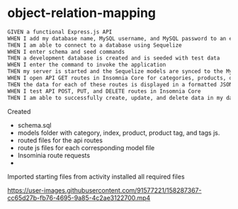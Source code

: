 # object-relation-mapping
```md
GIVEN a functional Express.js API
WHEN I add my database name, MySQL username, and MySQL password to an environment variable file
THEN I am able to connect to a database using Sequelize
WHEN I enter schema and seed commands
THEN a development database is created and is seeded with test data
WHEN I enter the command to invoke the application
THEN my server is started and the Sequelize models are synced to the MySQL database
WHEN I open API GET routes in Insomnia Core for categories, products, or tags
THEN the data for each of these routes is displayed in a formatted JSON
WHEN I test API POST, PUT, and DELETE routes in Insomnia Core
THEN I am able to successfully create, update, and delete data in my database


```
 Created
 - schema.sql
 - models folder with category, index, product, product tag, and tags js.
 - routed files for the api routes
 - route js files for each corresponding model file
 - Insominia route requests 
 -
 
 Imported starting files from activity
 installed all required files 
 
 


https://user-images.githubusercontent.com/91577221/158287367-cc65d27b-fb76-4695-9a85-4c2ae3122700.mp4


